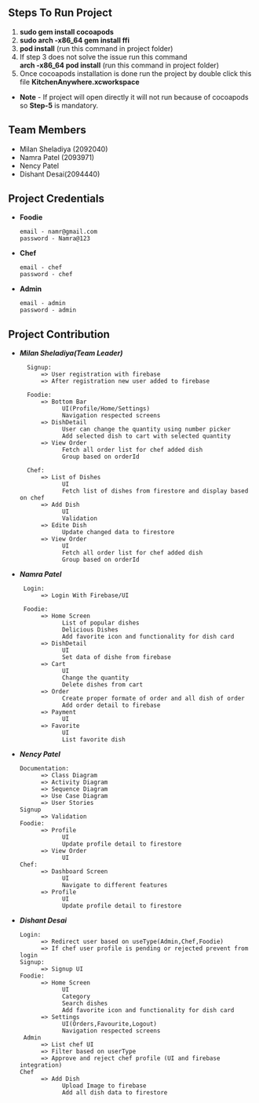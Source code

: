 ## Steps To Run Project

  1) **sudo gem install cocoapods**
  2) **sudo arch -x86_64 gem install ffi**
  3) **pod install** (run this command in project folder) 
  4) If step 3 does not solve the issue run this command  
      **arch -x86_64 pod install** (run this command in project folder)
  5) Once cocoapods installation is done run the project by double click this file **KitchenAnywhere.xcworkspace**

- **Note** - If project will open directly it will not run because of cocoapods so **Step-5** is mandatory.

## Team Members

  - Milan Sheladiya (2092040)
  - Namra Patel (2093971)
  - Nency Patel
  - Dishant Desai(2094440)

## Project Credentials

- **Foodie**
    
      email - namr@gmail.com
      password - Namra@123
      
- **Chef**

      email - chef
      password - chef
      
- **Admin**

      email - admin
      password - admin

## Project Contribution

- ***Milan Sheladiya(Team Leader)***
 
        Signup:
            => User registration with firebase
            => After registration new user added to firebase

        Foodie:
            => Bottom Bar
                  UI(Profile/Home/Settings) 
                  Navigation respected screens
            => DishDetail
                  User can change the quantity using number picker
                  Add selected dish to cart with selected quantity
            => View Order
                  Fetch all order list for chef added dish 
                  Group based on orderId

        Chef:
            => List of Dishes 
                  UI
                  Fetch list of dishes from firestore and display based on chef
            => Add Dish 
                  UI 
                  Validation 
            => Edite Dish 
                  Update changed data to firestore
            => View Order 
                  UI 
                  Fetch all order list for chef added dish
                  Group based on orderId

- ***Namra Patel***

       Login:
            => Login With Firebase/UI
            
       Foodie:
            => Home Screen 
                  List of popular dishes 
                  Delicious Dishes 
                  Add favorite icon and functionality for dish card 
            => DishDetail
                  UI 
                  Set data of dishe from firebase
            => Cart 
                  UI
                  Change the quantity
                  Delete dishes from cart
            => Order
                  Create proper formate of order and all dish of order
                  Add order detail to firebase
            => Payment
                  UI
            => Favorite
                  UI
                  List favorite dish

- ***Nency Patel***

      Documentation:
            => Class Diagram
            => Activity Diagram
            => Sequence Diagram
            => Use Case Diagram
            => User Stories
      Signup
            => Validation
      Foodie:
            => Profile
                  UI
                  Update profile detail to firestore
            => View Order
                  UI 
      Chef:
            => Dashboard Screen 
                  UI
                  Navigate to different features
            => Profile
                  UI
                  Update profile detail to firestore


- ***Dishant Desai***


      Login:
            => Redirect user based on useType(Admin,Chef,Foodie)
            => If chef user profile is pending or rejected prevent from login
      Signup:
            => Signup UI
      Foodie:
            => Home Screen 
                  UI 
                  Category 
                  Search dishes 
                  Add favorite icon and functionality for dish card
            => Settings
                  UI(Orders,Favourite,Logout)
                  Navigation respected screens
       Admin 
            => List chef UI 
            => Filter based on userType
            => Approve and reject chef profile (UI and firebase integration)
      Chef
            => Add Dish 
                  Upload Image to firebase 
                  Add all dish data to firestore


      







